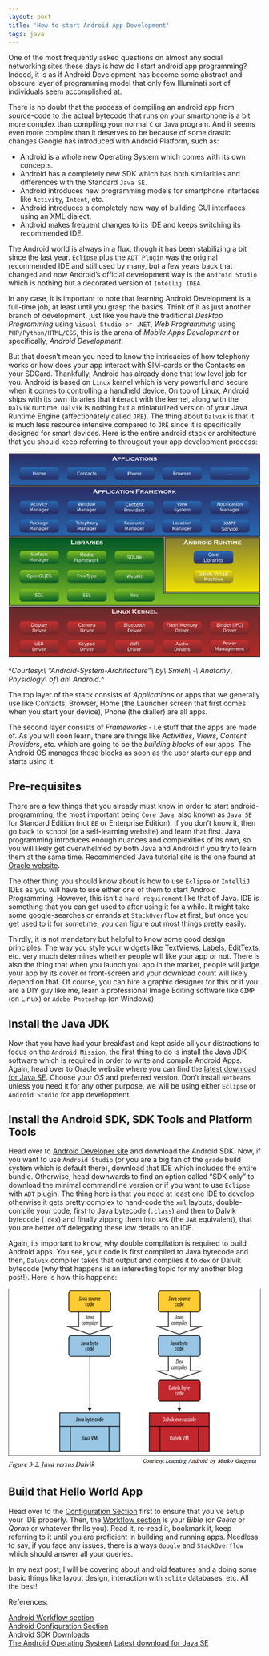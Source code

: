 ```yaml
---
layout: post
title: 'How to start Android App Development'
tags: java
---
```


One of the most frequently asked questions on almost any social networking sites these days is how do I start android app programming? Indeed, it is as if Android Development has become some abstract and obscure layer of programming model that only few Illuminati sort of individuals seem accomplished at.<!--more-->

There is no doubt that the process of compiling an android app from source-code to the actual bytecode that runs on your smartphone is a bit more complex than compiling your normal `C` or `Java` program. And it seems even more complex than it deserves to be because of some drastic changes Google has introduced with Android Platform, such as:

-   Android is a whole new Operating System which comes with its own concepts.
-   Android has a completely new SDK which has both similarities and differences with the Standard `Java SE`.
-   Android introduces new programming models for smartphone interfaces like `Activity`, `Intent`, etc.
-   Android introduces a completely new way of building GUI interfaces using an XML dialect.
-   Android makes frequent changes to its IDE and keeps switching its recommended IDE.

The Android world is always in a flux, though it has been stabilizing a bit since the last year. `Eclipse` plus the `ADT Plugin` was the original recommended IDE and still used by many, but a few years back that changed and now Android’s official development way is the `Android Studio` which is nothing but a decorated version of `Intellij IDEA`.

In any case, it is important to note that learning Android Development is a full-time job, at least until you grasp the basics. Think of it as just another branch of development, just like you have the traditional *Desktop Programming* using `Visual Studio or .NET`, *Web Programming* using `PHP/Python/HTML/CSS`, this is the arena of *Mobile Apps Development* or specifically, *Android Development*.

But that doesn’t mean you need to know the intricacies of how telephony works or how does your app interact with SIM-cards or the Contacts on your SDCard. Thankfully, Android has already done that low level job for you. Android is based on `Linux` kernel which is very powerful and secure when it comes to controlling a handheld device. On top of Linux, Android ships with its own libraries that interact with the kernel, along with the `Dalvik` runtime. `Dalvik` is nothing but a miniaturized version of your Java Runtime Engine (affectionately called `JRE`). The thing about `Dalvik` is that it is much less resource intensive compared to `JRE` since it is specifically designed for smart devices. Here is the entire android stack or architecture that you should keep referring to througout your app development process:

![Anatomy Physiology of an Android. Licensed under CC BY-SA 3.0 via Commons](/uploads/old/Android-System-Architecture.png)

^*Courtesy:\ “Android-System-Architecture”\ by\ Smieh\ -\ Anatomy\ Physiology\ of\ an\ Android.*^

The top layer of the stack consists of *Applications* or apps that we generally use like Contacts, Browser, Home (the Launcher screen that first comes when you start your device), Phone (the dialler) are all apps.

The second layer consists of *Frameworks* - i.e stuff that the apps are made of. As you will soon learn, there are things like *Activities*, *Views*, *Content Providers*, etc. which are going to be the *building blocks* of our apps. The Android OS manages these blocks as soon as the user starts our app and starts using it.

Pre-requisites
--------------

There are a few things that you already must know in order to start android-programming, the most important being `Core Java`, also known as `Java SE` for Standard Edition (not `EE` or Enterprise Edition). If you don’t know it, then go back to school (or a self-learning website) and learn that first. Java programming introduces enough nuances and complexities of its own, so you will likely get overwhelmed by both Java and Android if you try to learn them at the same time. Recommended Java tutorial site is the one found at [Oracle website](https://docs.oracle.com/javase/tutorial/).

The other thing you should know about is how to use `Eclipse` or `IntelliJ` IDEs as you will have to use either one of them to start Android Programming. However, this isn’t a `hard requirement` like that of Java. IDE is something that you can get used to after using it for a while. It might take some google-searches or errands at `StackOverflow` at first, but once you get used to it for sometime, you can figure out most things pretty easily.

Thirdly, it is not mandatory but helpful to know some good design principles. The way you style your widgets like TextViews, Labels, EditTexts, etc. very much determines whether people will like your app or not. There is also the thing that when you launch you app in the market, people will judge your app by its cover or front-screen and your download count will likely depend on that. Of course, you can hire a graphic designer for this or if you are a DIY guy like me, learn a professional Image Editing software like `GIMP` (on Linux) or `Adobe Photoshop` (on Windows).

Install the Java JDK
--------------------

Now that you have had your breakfast and kept aside all your distractions to focus on the `Android Mission`, the first thing to do is install the Java JDK software which is required in order to write and compile Android Apps. Again, head over to Oracle website where you can find the [latest download for Java SE](http://www.oracle.com/technetwork/java/javase/downloads/index.html). Choose your *OS* and preferred version. Don’t install `Netbeans` unless you need it for any other purpose, we will be using either `Eclipse` or `Android Studio` for app development.

Install the Android SDK, SDK Tools and Platform Tools
-----------------------------------------------------

Head over to [Android Developer site](http://developer.android.com/sdk/index.html) and download the Android SDK. Now, if you want to use `Android Studio` (or you are a big fan of the `grade` build system which is default there), download that IDE which includes the entire bundle. Otherwise, head downwards to find an option called “SDK only” to download the minimal commandline version or if you want to use `Eclipse` with `ADT` plugin. The thing here is that you need at least one IDE to develop otherwise it gets pretty complex to hand-code the `xml` layouts, double-compile your code, first to Java bytecode (`.class`) and then to Dalvik bytecode (`.dex`) and finally zipping them into `APK` (the `JAR` equivalent), that you are better off delegating these low details to an IDE.

Again, its important to know, why double compilation is required to build Android apps. You see, your code is first compiled to Java bytecode and then, `Dalvik` compiler takes that output and compiles it to `dex` or Dalvik bytecode (why that happens is an interesting topic for my another blog post!). Here is how this happens:

![Dalvik Compilation Process](/uploads/old/Dalvik_Compilation_Process.png)

Build that Hello World App
--------------------------

Head over to the [Configuration Section](http://developer.android.com/tools/studio/studio-config.html) first to ensure that you’ve setup your IDE properly. Then, the [Workflow section](http://developer.android.com/tools/workflow/index.html) is your *Bible* (or *Geeta* or *Qoran* or whatever thrills you). Read it, re-read it, bookmark it, keep referring to it until you are proficient in building and running apps. Needless to say, if you face any issues, there is always `Google` and `StackOverflow` which should answer all your queries.

In my next post, I will be covering about android features and a doing some basic things like layout design, interaction with `sqlite` databases, etc. All the best!

References:

[Android Workflow section](http://developer.android.com/tools/workflow/index.html)\
[Android Configuration Section](http://developer.android.com/tools/studio/studio-config.html)\
[Android SDK Downloads](http://developer.android.com/sdk/index.html)\
[The Android Operating System](https://en.wikipedia.org/wiki/Android_(operating_system))\
[Latest download for Java SE](http://www.oracle.com/technetwork/java/javase/downloads/index.html)
